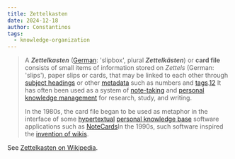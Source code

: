 ```yaml
---
title: Zettelkasten
date: 2024-12-18
author: Constantinos
tags:
  - knowledge-organization
---
```


> A **_Zettelkasten_** ([German](https://en.wikipedia.org/wiki/German_language "German language"): 'slipbox', plural **_Zettelkästen_**) or **card file** consists of small items of information stored on _Zettels_ (German: 'slips'), paper slips or cards, that may be linked to each other through [subject headings](https://en.wikipedia.org/wiki/Index_term "Index term") or other [metadata](https://en.wikipedia.org/wiki/Metadata "Metadata") such as numbers and [tags](https://en.wikipedia.org/wiki/Tag_(metadata) "Tag (metadata)").[1](https://en.wikipedia.org/wiki/Zettelkasten#cite_note-1)[2](https://en.wikipedia.org/wiki/Zettelkasten#cite_note-Eco-2) It has often been used as a system of [note-taking](https://en.wikipedia.org/wiki/Note-taking "Note-taking") and [personal knowledge management](https://en.wikipedia.org/wiki/Personal_knowledge_management "Personal knowledge management") for research, study, and writing.
> 
> In the 1980s, the card file began to be used as metaphor in the interface of some [hypertextual](https://en.wikipedia.org/wiki/Hypertext "Hypertext") [personal knowledge base](https://en.wikipedia.org/wiki/Personal_knowledge_base "Personal knowledge base") software applications such as [NoteCards](https://en.wikipedia.org/wiki/NoteCards "NoteCards")In the 1990s, such software inspired the [invention of wikis](https://en.wikipedia.org/wiki/History_of_wikis "History of wikis"). 

See [Zettelkasten on Wikipedia](https://en.wikipedia.org/wiki/Zettelkasten). 